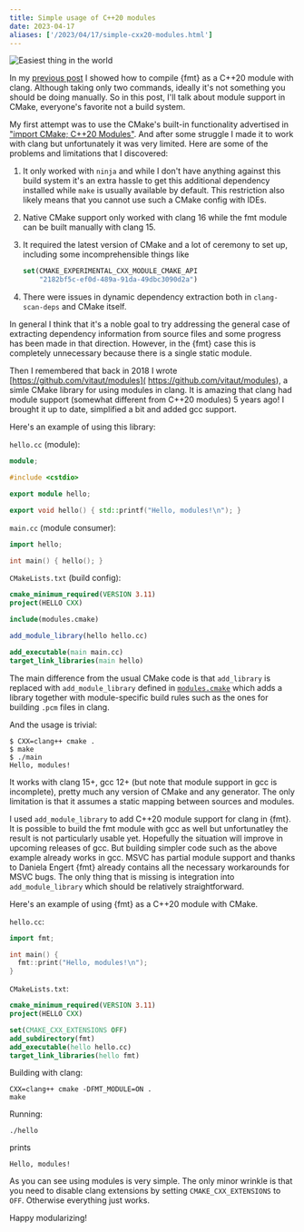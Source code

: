 ```yaml
---
title: Simple usage of C++20 modules
date: 2023-04-17
aliases: ['/2023/04/17/simple-cxx20-modules.html']
---
```


![](/img/easy.jpg#floatright "Easiest thing in the world")

In my [previous post](
https://www.zverovich.net/2023/04/10/cxx20-modules-in-clang.html) I showed
how to compile {fmt} as a C++20 module with clang. Although taking only two
commands, ideally it's not something you should be doing manually. So in this
post, I'll talk about module support in CMake, everyone's favorite not a build
system.

My first attempt was to use the CMake's built-in functionality advertised in
["import CMake; C++20 Modules"](https://www.kitware.com/import-cmake-c20-modules/).
And after some struggle I made it to work with clang but unfortunately it was
very limited. Here are some of the problems and limitations that I discovered:

1. It only worked with `ninja` and while I don't have anything against this
   build system it's an extra hassle to get this additional dependency installed
   while `make` is usually available by default. This restriction also likely
   means that you cannot use such a CMake config with IDEs.

2. Native CMake support only worked with clang 16 while the fmt module can
   be built manually with clang 15.

3. It required the latest version of CMake and a lot of ceremony to set up,
   including some incomprehensible things like
   ```cmake
   set(CMAKE_EXPERIMENTAL_CXX_MODULE_CMAKE_API
       "2182bf5c-ef0d-489a-91da-49dbc3090d2a")
   ```

4. There were issues in dynamic dependency extraction both in `clang-scan-deps`
   and CMake itself.

In general I think that it's a noble goal to try addressing the general case of
extracting dependency information from source files and some progress has been
made in that direction. However, in the {fmt} case this is completely
unnecessary because there is a single static module.

Then I remembered that back in 2018 I wrote [https://github.com/vitaut/modules](
https://github.com/vitaut/modules), a simle CMake library for using modules in
clang. It is amazing that clang had module support (somewhat different from
C++20 modules) 5 years ago! I brought it up to date, simplified a bit and
added gcc support.

Here's an example of using this library:

`hello.cc` (module):
```c++
module;

#include <cstdio>

export module hello;

export void hello() { std::printf("Hello, modules!\n"); }
```

`main.cc` (module consumer):
```c++
import hello;

int main() { hello(); }
```

`CMakeLists.txt` (build config):
```cmake
cmake_minimum_required(VERSION 3.11)
project(HELLO CXX)

include(modules.cmake)

add_module_library(hello hello.cc)

add_executable(main main.cc)
target_link_libraries(main hello)
```

The main difference from the usual CMake code is that `add_library` is
replaced with `add_module_library` defined in [`modules.cmake`](
https://github.com/vitaut/modules/blob/master/modules.cmake) which adds a
library together with module-specific build rules such as the ones for building
`.pcm` files in clang.

And the usage is trivial:

```
$ CXX=clang++ cmake .
$ make
$ ./main
Hello, modules!
```

It works with clang 15+, gcc 12+ (but note that module support in gcc is
incomplete), pretty much any version of CMake and any generator. The only
limitation is that it assumes a static mapping between sources and modules.

I used `add_module_library` to add C++20 module support for clang in {fmt}.
It is possible to build the fmt module with gcc as well but unfortunatley the
result is not particularly usable yet. Hopefully the situation will improve in
upcoming releases of gcc. But building simpler code such as the above example
already works in gcc. MSVC has partial module support and thanks to Daniela
Engert {fmt} already contains all the necessary workarounds for MSVC bugs.
The only thing that is missing is integration into `add_module_library` which 
should be relatively straightforward.

Here's an example of using {fmt} as a C++20 module with CMake.

`hello.cc`:
```c++
import fmt;

int main() {
  fmt::print("Hello, modules!\n");
}
```

`CMakeLists.txt`:
```cmake
cmake_minimum_required(VERSION 3.11)
project(HELLO CXX)

set(CMAKE_CXX_EXTENSIONS OFF)
add_subdirectory(fmt)
add_executable(hello hello.cc)
target_link_libraries(hello fmt)
```

Building with clang:
```
CXX=clang++ cmake -DFMT_MODULE=ON .
make
```

Running:
```
./hello
```
prints
```
Hello, modules!
```

As you can see using modules is very simple. The only minor wrinkle is that you
need to disable clang extensions by setting `CMAKE_CXX_EXTENSIONS` to `OFF`.
Otherwise everything just works.

Happy modularizing!
